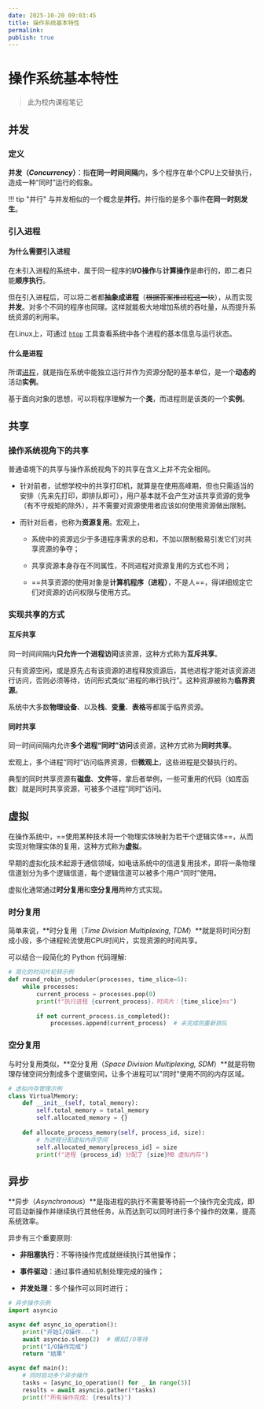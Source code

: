 ```yaml
---
date: 2025-10-20 09:03:45
title: 操作系统基本特性
permalink: 
publish: true
---
```


# 操作系统基本特性

> 此为校内课程笔记

## 并发

### 定义

**并发（*Concurrency*）**：指**在同一时间间隔**内，多个程序在单个CPU上交替执行，造成一种“同时”运行的假象。

!!! tip "并行"
    与并发相似的一个概念是**并行**。并行指的是多个事件**在同一时刻发生**。

### 引入进程

#### 为什么需要引入进程

在未引入进程的系统中，属于同一程序的**I/O操作**与**计算操作**是串行的，即二者只能**顺序执行**。

但在引入进程后，可以将二者都**抽象成进程**（~~根据答案推过程这一块~~），从而实现**并发**。对多个不同的程序也同理。这样就能极大地增加系统的吞吐量，从而提升系统资源的利用率。

在Linux上，可通过 [`htop`](../../tools/linux/htop.md) 工具查看系统中各个进程的基本信息与运行状态。

#### 什么是进程

所谓[进程](2-process.md)，就是指在系统中能独立运行并作为资源分配的基本单位，是一个**动态的**活动**实例**。

基于面向对象的思想，可以将程序理解为一个**类**，而进程则是该类的一个**实例**。

## 共享

### 操作系统视角下的共享

普通语境下的共享与操作系统视角下的共享在含义上并不完全相同。

- 针对前者，试想学校中的共享打印机，就算是在使用高峰期，但也只需适当的安排（先来先打印，即排队即可），用户基本就不会产生对该共享资源的竞争（有不守规矩的除外），并不需要对资源使用者应该如何使用资源做出限制。

- 而针对后者，也称为**资源复用**。宏观上，

    - 系统中的资源远少于多道程序需求的总和，不加以限制极易引发它们对共享资源的争夺；

    - 共享资源本身存在不同属性，不同进程对资源复用的方式也不同；

    - ==共享资源的使用对象是**计算机程序（进程）**，不是人==，得详细规定它们对资源的访问权限与使用方式。

### 实现共享的方式

#### 互斥共享

同一时间间隔内**只允许一个进程访问**该资源，这种方式称为**互斥共享**。

只有资源空闲，或是原先占有该资源的进程释放资源后，其他进程才能对该资源进行访问，否则必须等待，访问形式类似“进程的串行执行”。这种资源被称为**临界资源**。

系统中大多数**物理设备**、以及**栈**、**变量**、**表格**等都属于临界资源。

#### 同时共享

同一时间间隔内允许**多个进程“同时”访问**该资源，这种方式称为**同时共享**。

宏观上，多个进程“同时”访问临界资源，但**微观上**，这些进程是交替执行的。

典型的同时共享资源有**磁盘**、**文件**等，拿后者举例，一些可重用的代码（如库函数）就是同时共享资源，可被多个进程“同时”访问。

## 虚拟

在操作系统中，==使用某种技术将一个物理实体映射为若干个逻辑实体==，从而实现对物理实体的复用，这种方式称为**虚拟**。

早期的虚拟化技术起源于通信领域，如电话系统中的信道复用技术，即将一条物理信道划分为多个逻辑信道，每个逻辑信道可以被多个用户“同时”使用。

虚拟化通常通过**时分复用**和**空分复用**两种方式实现。

### 时分复用

简单来说，**时分复用（*Time Division Multiplexing, TDM*）**就是将时间分割成小段，多个进程轮流使用CPU时间片，实现资源的时间共享。

可以结合一段简化的 Python 代码理解:
```py
# 简化的时间片轮转示例
def round_robin_scheduler(processes, time_slice=5):
    while processes:
        current_process = processes.pop(0)
        print(f"执行进程 {current_process}，时间片：{time_slice}ms")
        
        if not current_process.is_completed():
            processes.append(current_process)  # 未完成则重新排队
```

### 空分复用

与时分复用类似，**空分复用（*Space Division Multiplexing, SDM*）**就是将物理存储空间分割成多个逻辑空间，让多个进程可以"同时"使用不同的内存区域。

```py
# 虚拟内存管理示例
class VirtualMemory:
    def __init__(self, total_memory):
        self.total_memory = total_memory
        self.allocated_memory = {}
    
    def allocate_process_memory(self, process_id, size):
        # 为进程分配虚拟内存空间
        self.allocated_memory[process_id] = size
        print(f"进程 {process_id} 分配了 {size}MB 虚拟内存")
```

## 异步

**异步（*Asynchronous*）**是指进程的执行不需要等待前一个操作完全完成，即可启动新操作并继续执行其他任务，从而达到可以同时进行多个操作的效果，提高系统效率。

异步有三个重要原则:

- **非阻塞执行**：不等待操作完成就继续执行其他操作；

- **事件驱动**：通过事件通知机制处理完成的操作；

- **并发处理**：多个操作可以同时进行；


```py
# 异步操作示例
import asyncio

async def async_io_operation():
    print("开始I/O操作...")
    await asyncio.sleep(2)  # 模拟I/O等待
    print("I/O操作完成")
    return "结果"

async def main():
    # 同时启动多个异步操作
    tasks = [async_io_operation() for _ in range(3)]
    results = await asyncio.gather(*tasks)
    print(f"所有操作完成: {results}")
```
